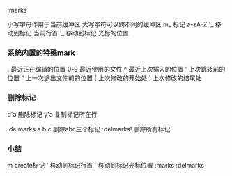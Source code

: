 :marks

小写字母作用于当前缓冲区 大写字符可以跨不同的缓冲区
m_ 标记 a-zA-Z 
'_ 移动到标记 当前行首
`_ 移动到标记 光标的位置

### 系统内置的特殊mark
. 最近正在编辑的位置
0-9 最近使用的文件
^ 最近上次插入的位置
' 上次跳转前的位置
“ 上一次退出文件前的位置
[ 上次修改的开始处
] 上次修改的结尾处

### 删除标记
d'a 删除标记
y'a 复制标记所在行

:delmarks a b c 删除abc三个标记
:delmarks! 删除所有标记

### 小结
m create标记
' 移动到标记行首
` 移动到标记光标位置
:marks 
:delmarks

